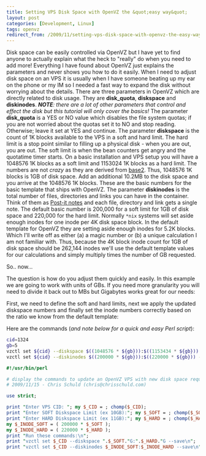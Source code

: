 ```yaml
---
title: Setting VPS Disk Space with OpenVZ the &quot;easy way&quot;
layout: post
categories: [Development, Linux]
tags: openvz
redirect_from: /2009/11/setting-vps-disk-space-with-openvz-the-easy-way/
---
```

Disk space can be easily controlled via OpenVZ but I have yet to find anyone to actually explain what the heck to "really" do when you need to add more! Everything I have found about OpenVZ just explains the parameters and never shows you how to do it easily. When I need to adjust disk space on an VPS it is usually when I have someone beating up my ear on the phone or my IM so I needed a fast way to expand the disk without worrying about the details.
There are three parameters in OpenVZ which are directly related to disk usage. They are <strong>disk_quota</strong>, <strong>diskspace</strong> and <strong>diskinodes</strong>. <em><strong>NOTE</strong>: there are a lot of other parameters that control and effect the disk but this tutorial will only cover the basics!</em>
The parameter <strong>disk_quota</strong> is a YES or NO value which disables the file system quotas; if you are not worried about the quotas set it to NO and stop reading. Otherwise; leave it set at YES and continue.
The parameter <strong>diskspace</strong> is the count of 1K blocks available to the VPS in a soft and hard limit. The hard limit is a stop point similar to filling up a physical disk - when you are out, you are out. The soft limit is when the bean counters get angry and the quotatime timer starts. On a basic installation and VPS setup you will have a 1048576 1K blocks as a soft limit and 1153024 1K blocks as a hard limit. The numbers are not <em>crazy</em> as they are derived from [base2](http://en.wikipedia.org/wiki/Binary_numeral_system). Thus, 1048576 1K blocks is 1GB of disk space. Add an additional 10.2MB to the disk space and you arrive at the 1048576 1K blocks. These are the basic numbers for the basic template that ships with OpenVZ.
The parameter <strong>diskinodes</strong> is the total number of files, directories and links you can have in the container. Think of them as <a href="http://en.wikipedia.org/wiki/Post-it_note">Post-it notes</a> and each file, directory and link gets a single note. The default basic number is 200,000 for a soft limit for 1GB of disk space and 220,000 for the hard limit. Normally `*nix` systems will set aside enough inodes for one inode per 4K disk space block. In the default template for OpenVZ they are setting aside enough inodes for 5.2K blocks. Which I'll write off as either (a) a magic number or (b) a unique calculation I am not familiar with. Thus, because the 4K block inode count for 1GB of disk space should be 262,144 inodes we\'ll use the default template values for our calculations and simply multiply times the number of GB requested.

So.. now...

The question is how do you adjust them quickly and easily. In this example we are going to work with units of GBs. If you need more granularity you will need to divide it back out to MBs but Gigabytes works great for our needs:

First, we need to define the soft and hard limits, next we apply the updated diskspace numbers and finally set the inode numbers correctly based on the ratio we know from the default template:

Here are the commands (<em>and note below for a quick and easy Perl script</em>):
```bash
cid=1324
gb=5
vzctl set ${cid} --diskspace $((1048576 * ${gb})):$((1153434 * ${gb})) --save
vzctl set ${cid} --diskinodes $((200000 * ${gb})):$((220000 * ${gb})) --save
```

```perl
#!/usr/bin/perl

# display the commands to update an OpenVZ VPS with new disk space requirements
# 2009/11/15 - Chris Schuld (chris@chrisschuld.com)

use strict;

print "Enter VPS CID: "; my $_CID = ; chomp($_CID);
print "Enter SOFT Diskspace Limit (ex 10GB):"; my $_SOFT = ; chomp($_SOFT); $_SOFT =~ s/[^0-9]//g;
print "Enter HARD Diskspace Limit (ex 11GB):"; my $_HARD = ; chomp($_HARD); $_HARD =~ s/[^0-9]//g;
my $_INODE_SOFT = ( 200000 * $_SOFT );
my $_INODE_HARD = ( 220000 * $_HARD );
print "Run these commands:\n";
print "vzctl set $_CID --diskspace ".$_SOFT."G:".$_HARD."G --save\n";
print "vzctl set $_CID --diskinodes $_INODE_SOFT:$_INODE_HARD --save\n";
```
